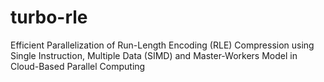 # turbo-rle
Efficient Parallelization of Run-Length Encoding (RLE) Compression using Single Instruction, Multiple Data (SIMD) and Master-Workers Model in Cloud-Based Parallel Computing
